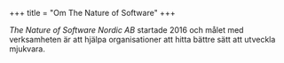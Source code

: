 +++
title = "Om The Nature of Software"
+++

*The Nature of Software Nordic AB* startade 2016 och målet med verksamheten är att hjälpa organisationer att hitta bättre sätt att utveckla
mjukvara.
